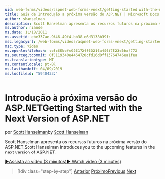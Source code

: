 ```yaml
---
uid: web-forms/videos/aspnet-web-forms-vnext/getting-started-with-the-next-version-of-aspnet
title: Guia de Introdução a próxima versão do ASP.NET | Microsoft Docs
author: shanselman
description: Scott Hanselman apresenta os recursos futuros na próxima versão do ASP.NET.
ms.author: riande
ms.date: 11/18/2011
ms.assetid: ebe337ae-9646-49f4-bb38-e6d3138b39fd
msc.legacyurl: /web-forms/videos/aspnet-web-forms-vnext/getting-started-with-the-next-version-of-aspnet
msc.type: video
ms.openlocfilehash: ce5c65befc9861724f63216a486b7523d3ba4772
ms.sourcegitcommit: 0f1119340e4464720cfd16d0ff15764746ea1fea
ms.translationtype: MT
ms.contentlocale: pt-BR
ms.lasthandoff: 04/09/2019
ms.locfileid: "59404332"
---
```

# <a name="getting-started-with-the-next-version-of-aspnet"></a><span data-ttu-id="ec797-103">Introdução à próxima versão do ASP.NET</span><span class="sxs-lookup"><span data-stu-id="ec797-103">Getting Started with the Next Version of ASP.NET</span></span>

<span data-ttu-id="ec797-104">por [Scott Hanselman](https://github.com/shanselman)</span><span class="sxs-lookup"><span data-stu-id="ec797-104">by [Scott Hanselman](https://github.com/shanselman)</span></span>

<span data-ttu-id="ec797-105">Scott Hanselman apresenta os recursos futuros na próxima versão do ASP.NET.</span><span class="sxs-lookup"><span data-stu-id="ec797-105">Scott Hanselman introduces you to the upcoming features in the next version of ASP.NET.</span></span>

[<span data-ttu-id="ec797-106">&#9654;Assista ao vídeo (3 minutos)</span><span class="sxs-lookup"><span data-stu-id="ec797-106">&#9654; Watch video (3 minutes)</span></span>](https://channel9.msdn.com/Blogs/ASP-NET-Site-Videos/getting-started-with-the-next-version-of-aspnet)

> [!div class="step-by-step"]
> <span data-ttu-id="ec797-107">[Anterior](aspnet-vnext-videos-bundling-and-minification.md)
> [Próximo](aspnet-and-web-tools-20122.md)</span><span class="sxs-lookup"><span data-stu-id="ec797-107">[Previous](aspnet-vnext-videos-bundling-and-minification.md)
[Next](aspnet-and-web-tools-20122.md)</span></span>
